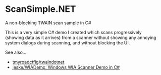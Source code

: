 # ScanSimple.NET
A non-blocking TWAIN scan sample in C#

This is a very simple C# demo I created which scans progressively 
(showing data as it arrives) from a scanner without showing any annoying 
system dialogs during scanning, and without blocking the UI.


See also...

* [tmyroadctfig/twaindotnet](https://github.com/tmyroadctfig/twaindotnet)
* [jeske/WIADemo: Windows WIA Scanner Demo in C#](https://github.com/jeske/WIADemo)
